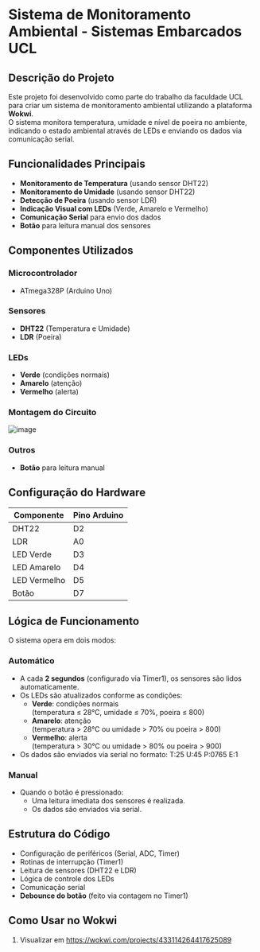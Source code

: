 # Sistema de Monitoramento Ambiental - Sistemas Embarcados UCL

## Descrição do Projeto

Este projeto foi desenvolvido como parte do trabalho da faculdade UCL para criar um sistema de monitoramento ambiental utilizando a plataforma **Wokwi**.  
O sistema monitora temperatura, umidade e nível de poeira no ambiente, indicando o estado ambiental através de LEDs e enviando os dados via comunicação serial.

## Funcionalidades Principais

- **Monitoramento de Temperatura** (usando sensor DHT22)
- **Monitoramento de Umidade** (usando sensor DHT22)
- **Detecção de Poeira** (usando sensor LDR)
- **Indicação Visual com LEDs** (Verde, Amarelo e Vermelho)
- **Comunicação Serial** para envio dos dados
- **Botão** para leitura manual dos sensores

## Componentes Utilizados

### Microcontrolador
- ATmega328P (Arduino Uno)

### Sensores
- **DHT22** (Temperatura e Umidade)
- **LDR** (Poeira)

### LEDs
- **Verde** (condições normais)
- **Amarelo** (atenção)
- **Vermelho** (alerta)

### Montagem do Circuito
![image](https://github.com/user-attachments/assets/176c39d9-20d2-4a6e-ae86-6e56f4c35373)

### Outros
- **Botão** para leitura manual

## Configuração do Hardware

| Componente    | Pino Arduino |
|---------------|--------------|
| DHT22         | D2           |
| LDR           | A0           |
| LED Verde     | D3           |
| LED Amarelo   | D4           |
| LED Vermelho  | D5           |
| Botão         | D7           |

## Lógica de Funcionamento

O sistema opera em dois modos:

### Automático

- A cada **2 segundos** (configurado via Timer1), os sensores são lidos automaticamente.
- Os LEDs são atualizados conforme as condições:
    - **Verde**: condições normais  
      (temperatura ≤ 28°C, umidade ≤ 70%, poeira ≤ 800)
    - **Amarelo**: atenção  
      (temperatura > 28°C ou umidade > 70% ou poeira > 800)
    - **Vermelho**: alerta  
      (temperatura > 30°C ou umidade > 80% ou poeira > 900)
- Os dados são enviados via serial no formato:
  T:25 U:45 P:0765 E:1


### Manual

- Quando o botão é pressionado:
  - Uma leitura imediata dos sensores é realizada.
  - Os dados são enviados via serial.

## Estrutura do Código

- Configuração de periféricos (Serial, ADC, Timer)
- Rotinas de interrupção (Timer1)
- Leitura de sensores (DHT22 e LDR)
- Lógica de controle dos LEDs
- Comunicação serial
- **Debounce do botão** (feito via contagem no Timer1)

## Como Usar no Wokwi

1. Visualizar em https://wokwi.com/projects/433114264417625089

